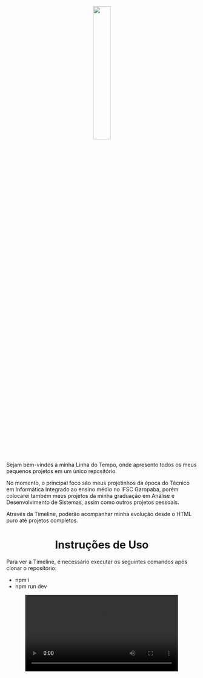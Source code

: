 <div align="center">
<img style="width: 30%;" src="https://github.com/user-attachments/assets/6fe21e31-3610-4ecf-b3c7-47398eee4d42" />
</div>
<br/>

Sejam bem-vindos à minha Linha do Tempo, onde apresento todos os meus pequenos projetos em um único repositório.

No momento, o principal foco são meus projetinhos da época do Técnico em Informática Integrado ao ensino médio no IFSC Garopaba, porém colocarei também meus projetos da minha graduação em Análise e Desenvolvimento de Sistemas, assim como outros projetos pessoais.

Através da Timeline, poderão acompanhar minha evolução desde o HTML puro até projetos completos.

<h1 align="center">Instruções de Uso</h1>

Para ver a Timeline, é necessário executar os seguintes comandos após clonar o reposítório:
- npm i
- npm run dev

<div align="center">
<video style="width: 80%;" src="https://github.com/user-attachments/assets/cdd8f8ef-8bd0-4e17-9aa5-b3665eb895d1"/>

